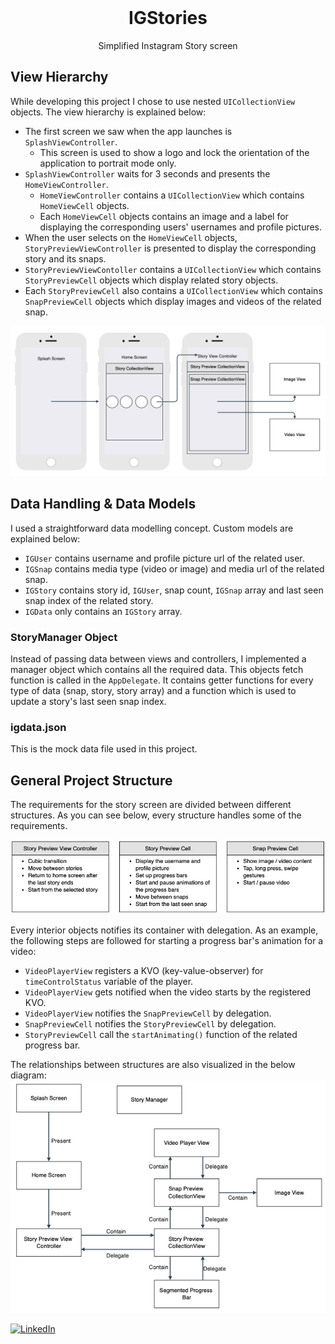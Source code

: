 <br />
<p align="center">
  <h1 align="center">IGStories</h1>
  <p align="center">Simplified Instagram Story screen</p>
</p>

## View Hierarchy

While developing this project I chose to use nested `UICollectionView` objects. 
The view hierarchy is explained below:
* The first screen we saw when the app launches is `SplashViewController`.
  - This screen is used to show a logo and lock the orientation of the application to portrait mode only.
* `SplashViewController` waits for 3 seconds and presents the `HomeViewController`.
  - `HomeViewController` contains a `UICollectionView` which contains `HomeViewCell` objects.
  - Each `HomeViewCell` objects contains an image and a label for displaying the corresponding users' usernames and profile pictures.
* When the user selects on the `HomeViewCell` objects, `StoryPreviewViewController` is presented to display the corresponding story and its snaps.
* `StoryPreviewViewContoller` contains a `UICollectionView` which contains `StoryPreviewCell` objects which display related story objects.
* Each `StoryPreviewCell` also contains a `UICollectionView` which contains `SnapPreviewCell` objects which display images and videos of the related snap.

<img src="Diagrams/ScreenFlow.png">

## Data Handling & Data Models

I used a straightforward data modelling concept. Custom models are explained below:
* `IGUser` contains username and profile picture url of the related user.
* `IGSnap` contains media type (video or image) and media url of the related snap.
* `IGStory` contains story id, `IGUser`, snap count, `IGSnap` array and last seen snap index of the related story.
* `IGData` only contains an `IGStory` array.

### StoryManager Object

Instead of passing data between views and controllers, I implemented a manager object which contains all the required data. This objects fetch function
is called in the `AppDelegate`. It contains getter functions for every type of data (snap, story, story array) and a function which is used to update a 
story's last seen snap index.

### igdata.json

This is the mock data file used in this project.

## General Project Structure

The requirements for the story screen are divided between different structures. As you can see below, every structure handles some of the requirements.

<img src="Diagrams/ViewJobs.png">

Every interior objects notifies its container with delegation. As an example, the following steps are followed for starting a progress bar's animation for a video:
* `VideoPlayerView` registers a KVO (key-value-observer) for `timeControlStatus` variable of the player.
* `VideoPlayerView` gets notified when the video starts by the registered KVO.
* `VideoPlayerView` notifies the `SnapPreviewCell` by delegation.
* `SnapPreviewCell` notifies the `StoryPreviewCell` by delegation.
* `StoryPreviewCell` call the `startAnimating()` function of the related progress bar.

The relationships between structures are also visualized in the below diagram:
<img src="Diagrams/ViewRelationsUpdated.png">

[![LinkedIn][linkedin-shield]][linkedin-url]
<!-- MARKDOWN LINKS & IMAGES -->
[linkedin-shield]: https://img.shields.io/badge/-LinkedIn-black.svg?style=for-the-badge&logo=linkedin&colorB=555
[linkedin-url]: https://www.linkedin.com/in/hasan-basri-balaban
